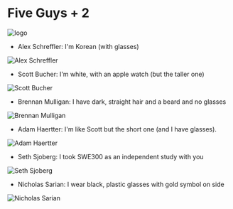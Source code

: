 # Five Guys + 2

![logo](https://imgur.com/sh5k70K.png)

- Alex Schreffler: I'm Korean (with glasses)

![Alex Schreffler](https://imgur.com/fpPyxQJ.png)

- Scott Bucher: I'm white, with an apple watch (but the taller one)

![Scott Bucher](https://imgur.com/s5wPcdj.png)

- Brennan Mulligan: I have dark, straight hair and a beard and no glasses

![Brennan Mulligan](https://imgur.com/C34oYFO.png)

- Adam Haertter: I'm like Scott but the short one (and I have glasses).

![Adam Haertter](https://i.imgur.com/YoS998Z.jpg)

- Seth Sjoberg: I took SWE300 as an independent study with you

![Seth Sjoberg](https://imgur.com/TP6Pvcn.png)

- Nicholas Sarian: I wear black, plastic glasses with gold symbol on side

![Nicholas Sarian](https://imgur.com/NSE5FIa.png)
